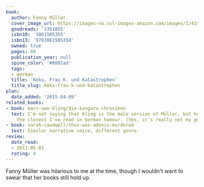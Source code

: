 ```yaml
---
book:
  author: Fanny Müller
  cover_image_url: https://images-na.ssl-images-amazon.com/images/I/41SyUFB8TgS._SX309_BO1,204,203,200_.jpg
  goodreads: '3351055'
  isbn10: '3861505355'
  isbn13: '9783861505358'
  owned: true
  pages: 80
  publication_year: null
  spine_color: '#8691ad'
  tags:
  - german
  title: 'Keks, Frau K. und Katastrophen'
  title_slug: keks-frau-k-und-katastrophen
plan:
  date_added: '2015-04-09'
related_books:
- book: marc-uwe-kling/die-kanguru-chroniken
  text: I'm not saying that Kling is the male version of Müller, but he's probably
    the closest I've read in German humour. (Yes, it's really not my genre.)
- book: sarah-caudwell/thus-was-adonis-murdered
  text: Similar narrative voice, different genre.
review:
  date_read:
  - 2011-05-01
  rating: 4
---
```


Fanny Müller was hilarious to me at the time, though I wouldn't want to swear that her books still hold up.

